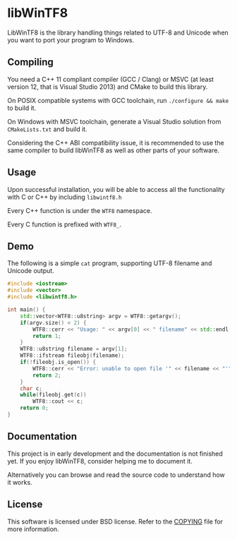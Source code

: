 libWinTF8
=========

LibWinTF8 is the library handling things related to UTF-8 and Unicode when you want to port your program to Windows.

## Compiling

You need a C++ 11 compliant compiler (GCC / Clang) or MSVC (at least version 12, that is Visual Studio 2013) and CMake to build this library.

On POSIX compatible systems with GCC toolchain, run `./configure && make` to build it.

On Windows with MSVC toolchain, generate a Visual Studio solution from `CMakeLists.txt` and build it.

Considering the C++ ABI compatibility issue, it is recommended to use the same compiler to build libWinTF8 as well as other parts of your software.

## Usage

Upon successful installation, you will be able to access all the functionality with C or C++ by including `libwintf8.h`

Every C++ function is under the `WTF8` namespace.

Every C function is prefixed with `WTF8_`.

## Demo

The following is a simple `cat` program, supporting UTF-8 filename and Unicode output.

```c++
#include <iostream>
#include <vector>
#include <libwintf8.h>

int main() {
    std::vector<WTF8::u8string> argv = WTF8::getargv();
    if(argv.size() < 2) {
        WTF8::cerr << "Usage: " << argv[0] << " filename" << std::endl;
        return 1;
    }
    WTF8::u8string filename = argv[1];
    WTF8::ifstream fileobj(filename);
    if(!fileobj.is_open()) {
        WTF8::cerr << "Error: unable to open file '" << filename << "'" << std::endl;
        return 2;
    }
    char c;
    while(fileobj.get(c))
        WTF8::cout << c;
    return 0;
}
```

## Documentation

This project is in early development and the documentation is not finished yet. If you enjoy libWinTF8, consider helping me to document it.

Alternatively you can browse and read the source code to understand how it works.

## License

This software is licensed under BSD license. Refer to the [COPYING](COPYING) file for more information.
